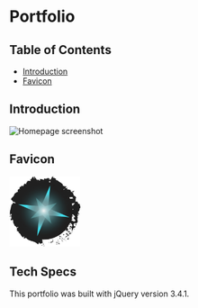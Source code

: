 # Portfolio

## Table of Contents

 + [Introduction](#introduction)
 + [Favicon](#favicon)

## Introduction

 ![Homepage screenshot](images/read-me/homepage.png "Homepage screenshot")

## Favicon

 <img src="images/star-favicon.png" style="width: 25%" />

## Tech Specs

 This portfolio was built with jQuery version 3.4.1.
